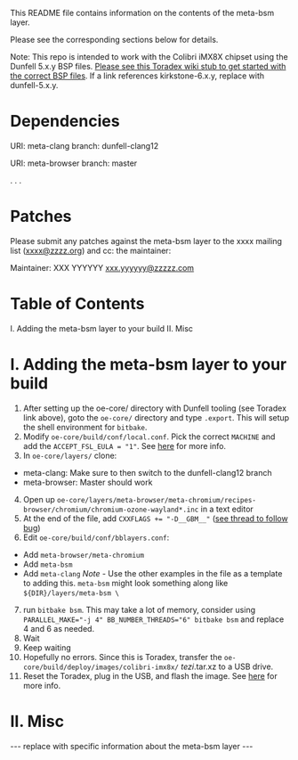 This README file contains information on the contents of the meta-bsm layer.

Please see the corresponding sections below for details.

Note: This repo is intended to work with the Colibri iMX8X chipset using the Dunfell 5.x.y BSP files. 
[Please see this Toradex wiki stub to get started with the correct BSP files](https://developer.toradex.com/linux-bsp/os-development/build-yocto/build-a-reference-image-with-yocto-projectopenembedded).
If a link references kirkstone-6.x.y, replace with dunfell-5.x.y.

Dependencies
============

  URI: meta-clang
  branch: dunfell-clang12

  URI: meta-browser
  branch: master

  .
  .
  .

Patches
=======

Please submit any patches against the meta-bsm layer to the xxxx mailing list (xxxx@zzzz.org)
and cc: the maintainer:

Maintainer: XXX YYYYYY <xxx.yyyyyy@zzzzz.com>

Table of Contents
=================

  I. Adding the meta-bsm layer to your build
 II. Misc


I. Adding the meta-bsm layer to your build
=================================================

1. After setting up the oe-core/ directory with Dunfell tooling (see Toradex link above), goto the `oe-core/` 
directory and type `.export`. This will setup the shell environment for `bitbake`.
2. Modify `oe-core/build/conf/local.conf`. Pick the correct `MACHINE` and add the `ACCEPT_FSL_EULA = "1"`. See [here](https://developer.toradex.com/linux-bsp/os-development/build-yocto/build-a-reference-image-with-yocto-projectopenembedded) for more info.
3. In `oe-core/layers/` clone:
  - meta-clang: Make sure to then switch to the dunfell-clang12 branch
  - meta-browser: Master should work
4. Open up `oe-core/layers/meta-browser/meta-chromium/recipes-browser/chromium/chromium-ozone-wayland*.inc` in a text editor
5. At the end of the file, add `CXXFLAGS += "-D__GBM__"` ([see thread to follow bug](https://github.com/OSSystems/meta-browser/issues/649))
6. Edit `oe-core/build/conf/bblayers.conf`:
  - Add `meta-browser/meta-chromium`
  - Add `meta-bsm`
  - Add `meta-clang`
  *Note* - Use the other examples in the file as a template to adding this. `meta-bsm` might look something along like `${DIR}/layers/meta-bsm \`
7. run `bitbake bsm`. This may take a lot of memory, consider using `PARALLEL_MAKE="-j 4" BB_NUMBER_THREADS="6" bitbake bsm` and replace 4 and 6 
as needed.
8. Wait
9. Keep waiting
10. Hopefully no errors. Since this is Toradex, transfer the `oe-core/build/deploy/images/colibri-imx8x/` *tezi*.tar.xz to a USB drive. 
11. Reset the Toradex, plug in the USB, and flash the image. See [here](https://developer.toradex.com/easy-installer/toradex-easy-installer/loading-toradex-easy-installer) for more info.

II. Misc
========

--- replace with specific information about the meta-bsm layer ---
